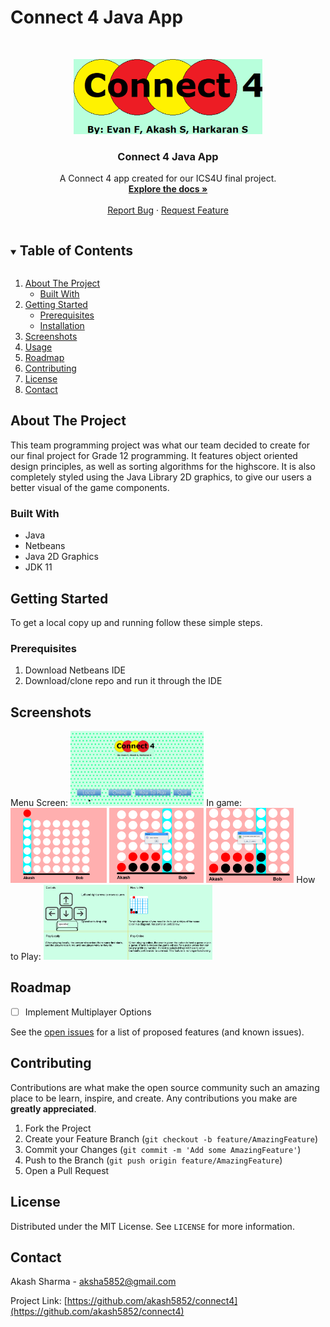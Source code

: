 # Connect 4 Java App
<!--
*** Thanks for checking out the Best-README-Template. If you have a suggestion
*** that would make this better, please fork the repo and create a pull request
*** or simply open an issue with the tag "enhancement".
*** Thanks again! Now go create something AMAZING! :D
***
***
***
*** To avoid retyping too much info. Do a search and replace for the following:
*** github_username, repo_name, twitter_handle, email, project_title, project_description
-->



<!-- PROJECT SHIELDS -->
<!--
*** I'm using markdown "reference style" links for readability.
*** Reference links are enclosed in brackets [ ] instead of parentheses ( ).
*** See the bottom of this document for the declaration of the reference variables
*** for contributors-url, forks-url, etc. This is an optional, concise syntax you may use.
*** https://www.markdownguide.org/basic-syntax/#reference-style-links
-->



<!-- PROJECT LOGO -->
<br />
<p align="center">
  <a href="https://github.com/akash5852/connect4">
    <img src="https://github.com/akash5852/connect4/blob/main/GraphicsTesting/src/connect4.PNG" alt="Logo" width="auto" height="120">
  </a>

  <h3 align="center">Connect 4 Java App</h3>

  <p align="center">
    A Connect 4 app created for our ICS4U final project.
    <br />
    <a href="https://github.com/akash5852/connect4"><strong>Explore the docs »</strong></a>
    <br />
    <br />
    <a href="https://github.com/akash5852/connect4/issues">Report Bug</a>
    ·
    <a href="https://github.com/akash5852/connect4/issues">Request Feature</a>
  </p>
</p>



<!-- TABLE OF CONTENTS -->
<details open="open">
  <summary><h2 style="display: inline-block">Table of Contents</h2></summary>
  <ol>
    <li>
      <a href="#about-the-project">About The Project</a>
      <ul>
        <li><a href="#built-with">Built With</a></li>
      </ul>
    </li>
    <li>
      <a href="#getting-started">Getting Started</a>
      <ul>
        <li><a href="#prerequisites">Prerequisites</a></li>
        <li><a href="#installation">Installation</a></li>
      </ul>
    </li>
    <li><a href="#screenshots">Screenshots</a></li>
    <li><a href="#usage">Usage</a></li>
    <li><a href="#roadmap">Roadmap</a></li>
    <li><a href="#contributing">Contributing</a></li>
    <li><a href="#license">License</a></li>
    <li><a href="#contact">Contact</a></li>
  </ol>
</details>



<!-- ABOUT THE PROJECT -->
## About The Project

This team programming project was what our team decided to create for our final project for Grade 12 programming. It features object oriented design principles, as well as sorting algorithms for the highscore. It is also completely styled using the Java Library 2D graphics, to give our users a better visual of the game components. 


### Built With

* Java
* Netbeans
* Java 2D Graphics
* JDK 11

<!-- GETTING STARTED -->
## Getting Started

To get a local copy up and running follow these simple steps.

### Prerequisites

1. Download Netbeans IDE
2. Download/clone repo and run it through the IDE
   
<!-- Screenshots -->
## Screenshots
Menu Screen:
<img src="https://github.com/akash5852/connect4/blob/main/GraphicsTesting/src/connect4.png" alt="Logo" width="auto" height="120">
In game:
<img src="https://github.com/akash5852/connect4/blob/main/GraphicsTesting/src/connect41.png" alt="Logo" width="auto" height="120">
<img src="https://github.com/akash5852/connect4/blob/main/GraphicsTesting/src/connect42.png" alt="Logo" width="auto" height="120">
<img src="https://github.com/akash5852/connect4/blob/main/GraphicsTesting/src/connect43.png" alt="Logo" width="auto" height="120">
How to Play:
<img src="https://github.com/akash5852/connect4/blob/main/GraphicsTesting/src/connect44.png" alt="Logo" width="auto" height="120">

<!-- ROADMAP -->
## Roadmap
- [ ] Implement Multiplayer Options

See the [open issues](https://github.com/akash5852/react-weather/issues) for a list of proposed features (and known issues).



<!-- CONTRIBUTING -->
## Contributing

Contributions are what make the open source community such an amazing place to be learn, inspire, and create. Any contributions you make are **greatly appreciated**.

1. Fork the Project
2. Create your Feature Branch (`git checkout -b feature/AmazingFeature`)
3. Commit your Changes (`git commit -m 'Add some AmazingFeature'`)
4. Push to the Branch (`git push origin feature/AmazingFeature`)
5. Open a Pull Request



<!-- LICENSE -->
## License

Distributed under the MIT License. See `LICENSE` for more information.



<!-- CONTACT -->
## Contact

Akash Sharma - aksha5852@gmail.com

Project Link: [https://github.com/akash5852/connect4](https://github.com/akash5852/connect4)
